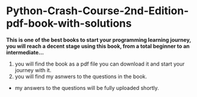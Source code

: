 # Python-Crash-Course-2nd-Edition-pdf-book-with-solutions
****This is one of the best books to start your programming learning journey, you will reach a decent stage using this book, from a total beginner to an intermediate...**** 

  1) you will find the book as a pdf file you can download it and start your journey with it.
  2) you will find my asnwers to the questions in the book.
  
  
  * my answers to the questions will be fully uploaded shortly.

